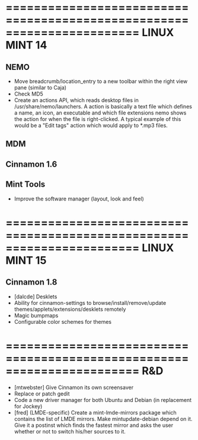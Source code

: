 =======================================================================
LINUX MINT 14
=======================================================================

NEMO
----
- Move breadcrumb/location_entry to a new toolbar within the right view pane (similar to Caja)
- Check MD5
- Create an actions API, which reads desktop files in /usr/share/nemo/launchers. A action is basically a text file which defines a name, an icon, an executable and which file extensions nemo shows the action for when the file is right-clicked. A typical example of this would be a "Edit tags" action which would apply to *.mp3 files. 

MDM
---

Cinnamon 1.6
------------

Mint Tools
----------
- Improve the software manager (layout, look and feel)

=======================================================================
LINUX MINT 15
=======================================================================

Cinnamon 1.8
------------
- [dalcde] Desklets
- Ability for cinnamon-settings to browse/install/remove/update themes/applets/extensions/desklets remotely
- Magic bumpmaps
- Configurable color schemes for themes

=======================================================================
R&D
=======================================================================
- [mtwebster] Give Cinnamon its own screensaver
- Replace or patch gedit
- Code a new driver manager for both Ubuntu and Debian (in replacement for Jockey)
- [fred] (LMDE-specific) Create a mint-lmde-mirrors package which contains the list of LMDE mirrors. Make mintupdate-debian depend on it. Give it a postinst which finds the fastest mirror and asks the user whether or not to switch his/her sources to it.
